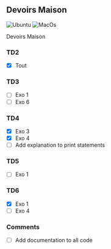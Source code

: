 ## Devoirs Maison

![Ubuntu](https://github.com/ejovo13/informatique-TD_dm/actions/workflows/Ubuntu.yml/badge.svg)
![MacOs](https://github.com/ejovo13/informatique-TD_dm/actions/workflows/Mac.yml/badge.svg)

Devoirs Maison

### TD2
- [x] Tout

### TD3
- [ ] Exo 1
- [ ] Exo 6

### TD4
- [x] Exo 3
- [x] Exo 4
- [ ] Add explanation to print statements

### TD5
- [ ] Exo 1

### TD6
- [x] Exo 1
- [ ] Exo 4

### Comments
- [ ] Add documentation to all code